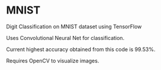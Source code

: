 # MNIST
Digit Classification on MNIST dataset using TensorFlow

Uses Convolutional Neural Net for classification.

Current highest accuracy obtained from this code is 99.53%.

Requires OpenCV to visualize images.
